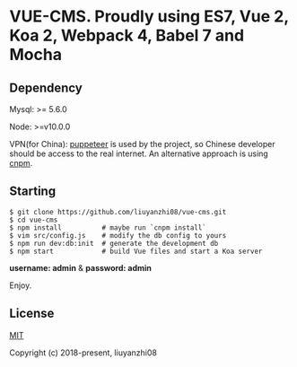# VUE-CMS. Proudly using ES7, Vue 2, Koa 2, Webpack 4, Babel 7 and Mocha

## Dependency

Mysql: >= 5.6.0 

Node: >=v10.0.0

VPN(for China): [puppeteer](https://github.com/GoogleChrome/puppeteer) is used by the project, so Chinese developer should be
access to the real internet. An alternative approach is using [cnpm](https://npm.taobao.org/).


## Starting

```
$ git clone https://github.com/liuyanzhi08/vue-cms.git
$ cd vue-cms
$ npm install          # maybe run `cnpm install`
$ vim src/config.js    # modify the db config to yours
$ npm run dev:db:init  # generate the development db
$ npm start            # build Vue files and start a Koa server
```
**username: admin** & **password: admin**

Enjoy.

## License

[MIT](http://opensource.org/licenses/MIT)

Copyright (c) 2018-present, liuyanzhi08

